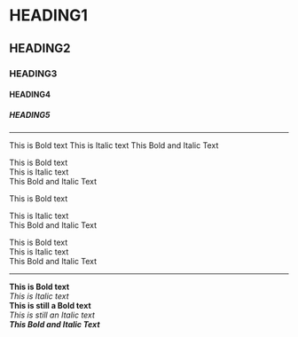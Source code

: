 # HEADING1
## HEADING2
### HEADING3
#### HEADING4
##### HEADING5

<HR>
This is Bold text
This is Italic text
This Bold and Italic Text

This is Bold text  
This is Italic text  
This Bold and Italic Text

This is Bold text

This is Italic text <br>
This Bold and Italic Text

This is Bold text \
This is Italic text \
This Bold and Italic Text
<hr>

**This is Bold text** <br>
*This is Italic text* <br>
__This is still a Bold text__<br>
_This is still an Italic text_<br>
***This Bold and Italic Text***